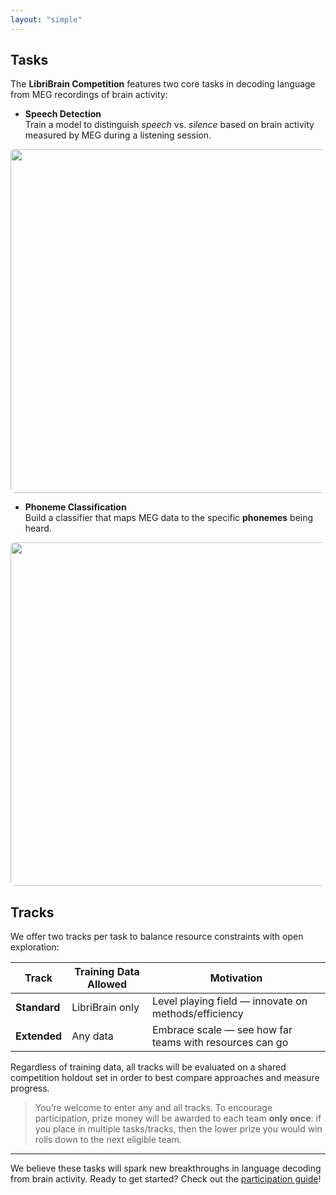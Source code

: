 ```yaml
---
layout: "simple"
---
```


## Tasks
The **LibriBrain Competition** features two core tasks in decoding language from MEG recordings of brain activity:

- **Speech Detection**  
  Train a model to distinguish *speech* vs. *silence* based on brain activity measured by MEG during a listening session.

<img src="../images/sherlock3.gif" style="width: 550px; height: 350px: cover; border-radius: 8px; display: block; margin: auto;"/>

- **Phoneme Classification**  
  Build a classifier that maps MEG data to the specific **phonemes** being heard.

<img src="../images/sherlock4.gif" style="width: 550px; height: 350px: cover; border-radius: 8px; display: block; margin: auto;"/>

## Tracks

We offer two tracks per task to balance resource constraints with open exploration:

| Track        | Training Data Allowed | Motivation                                              |
|--------------|-----------------------|---------------------------------------------------------|
| **Standard** | LibriBrain only       | Level playing field — innovate on methods/efficiency    |
| **Extended** | Any data              | Embrace scale — see how far teams with resources can go |


Regardless of training data, all tracks will be evaluated on a shared competition holdout set in order to best compare approaches and measure progress.

> You’re welcome to enter any and all tracks. To encourage participation, prize money will be awarded to each team **only once**: if you place in multiple tasks/tracks, then the lower prize you would win rolls down to the next eligible team.

---

We believe these tasks will spark new breakthroughs in language decoding from brain activity. Ready to get started? Check out the [participation guide](../participate)!
